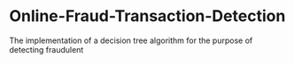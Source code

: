 # Online-Fraud-Transaction-Detection
The implementation of a decision tree algorithm for the purpose of detecting fraudulent
